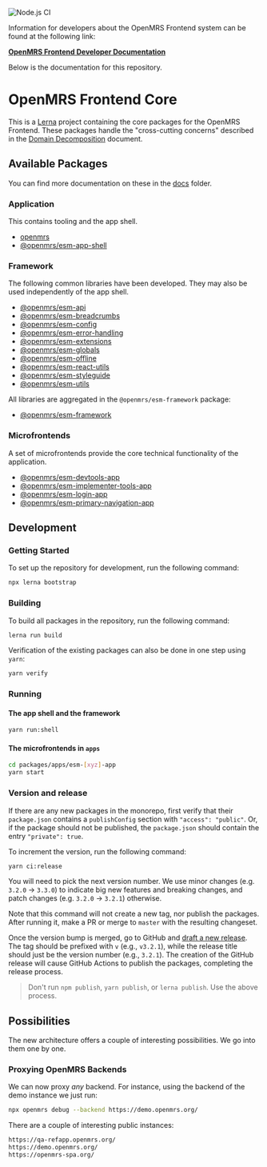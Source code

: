 ![Node.js CI](https://github.com/openmrs/openmrs-esm-core/workflows/Node.js%20CI/badge.svg)

Information for developers about the OpenMRS Frontend system can be found at the following link:

**[OpenMRS Frontend Developer Documentation](https://openmrs.github.io/openmrs-esm-core/#/)**

Below is the documentation for this repository.

# OpenMRS Frontend Core

This is a [Lerna](https://lerna.js.org/) project containing the core packages for the OpenMRS Frontend. These packages handle the "cross-cutting concerns" described in the [Domain Decomposition](https://wiki.openmrs.org/display/projects/MFE+Domain+Decomposition) document.

## Available Packages

You can find more documentation on these in the [docs](./docs) folder.

### Application

This contains tooling and the app shell.

- [openmrs](packages/tooling/openmrs)
- [@openmrs/esm-app-shell](packages/shell/esm-app-shell)

### Framework

The following common libraries have been developed. They may also be used independently of the app shell.

- [@openmrs/esm-api](packages/framework/esm-api)
- [@openmrs/esm-breadcrumbs](packages/framework/esm-breadcrumbs)
- [@openmrs/esm-config](packages/framework/esm-config)
- [@openmrs/esm-error-handling](packages/framework/esm-error-handling)
- [@openmrs/esm-extensions](packages/framework/esm-extensions)
- [@openmrs/esm-globals](packages/framework/esm-globals)
- [@openmrs/esm-offline](packages/framework/esm-offline)
- [@openmrs/esm-react-utils](packages/framework/esm-react-utils)
- [@openmrs/esm-styleguide](packages/framework/esm-styleguide)
- [@openmrs/esm-utils](packages/framework/esm-utils)

All libraries are aggregated in the `@openmrs/esm-framework` package:

- [@openmrs/esm-framework](packages/framework/esm-framework)

### Microfrontends

A set of microfrontends provide the core technical functionality of the application.

- [@openmrs/esm-devtools-app](packages/apps/esm-devtools-app)
- [@openmrs/esm-implementer-tools-app](packages/apps/esm-implementer-tools-app)
- [@openmrs/esm-login-app](packages/apps/esm-login-app)
- [@openmrs/esm-primary-navigation-app](packages/apps/esm-primary-navigation-app)

## Development

### Getting Started

To set up the repository for development, run the following command:

```sh
npx lerna bootstrap
```

### Building

To build all packages in the repository, run the following command:

```sh
lerna run build
```

Verification of the existing packages can also be done in one step using `yarn`:

```sh
yarn verify
```

### Running

#### The app shell and the framework

```sh
yarn run:shell
```

#### The microfrontends in `apps`

```sh
cd packages/apps/esm-[xyz]-app
yarn start
```

<!-- The tooling? -->

### Version and release

If there are any new packages in the monorepo, first verify that their `package.json`
contains a `publishConfig` section with `"access": "public"`. Or, if the package should
not be published, the `package.json` should contain the entry `"private": true`.

To increment the version, run the following command:

```sh
yarn ci:release
```

You will need to pick the next version number. We use minor changes (e.g. `3.2.0` → `3.3.0`)
to indicate big new features and breaking changes, and patch changes (e.g. `3.2.0` → `3.2.1`)
otherwise.

Note that this command will not create a new tag, nor publish the packages.
After running it, make a PR or merge to `master` with the resulting changeset.

Once the version bump is merged, go to GitHub and
[draft a new release](https://github.com/openmrs/openmrs-esm-core/releases/new). 
The tag should be prefixed with `v` (e.g., `v3.2.1`), while the release title
should just be the version number (e.g., `3.2.1`). The creation of the GitHub release
will cause GitHub Actions to publish the packages, completing the release process.

> Don't run `npm publish`, `yarn publish`, or `lerna publish`. Use the above process.

## Possibilities

The new architecture offers a couple of interesting possibilities. We go into them one by one.

### Proxying OpenMRS Backends

We can now proxy *any* backend. For instance, using the backend of the demo instance we just run:

```sh
npx openmrs debug --backend https://demo.openmrs.org/
```

There are a couple of interesting public instances:

```sh
https://qa-refapp.openmrs.org/
https://demo.openmrs.org/
https://openmrs-spa.org/
```

